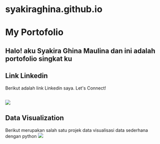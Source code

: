 # syakiraghina.github.io
# My Portofolio
Halo! aku Syakira Ghina Maulina dan ini adalah portofolio singkat ku
---
## Link Linkedin
Berikut adalah link Linkedin saya. Let's Connect!

[![](https://myclouddoor.com/wp-content/uploads/2019/11/Linkedin-logo.png)](https://www.linkedin.com/in/syakiraghina280502/)
---
## Data Visualization
Berikut merupakan salah satu projek data visualisasi data sederhana dengan python
[![](https://img.shields.io/badge/Google_Colab-Run_on_Google_Colab-orange?logo=googlecolab&style=flat-square)](https://colab.research.google.com/drive/1gc_TquM0HLes96t8VlN1xuFsD5Mrlm1_?usp=sharing)
